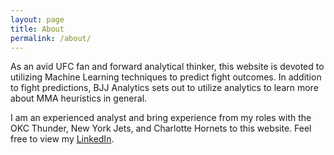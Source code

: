 ```yaml
---
layout: page
title: About
permalink: /about/
---
```


As an avid UFC fan and forward analytical thinker, this website is devoted to utilizing Machine Learning techniques to predict fight outcomes. In addition to fight predictions, BJJ Analytics sets out to utilize analytics to learn more about MMA heuristics in general.

I am an experienced analyst and bring experience from my roles with the OKC Thunder, New York Jets, and Charlotte Hornets to this website. Feel free to view my [LinkedIn](https://www.linkedin.com/in/joesiwinski/).

